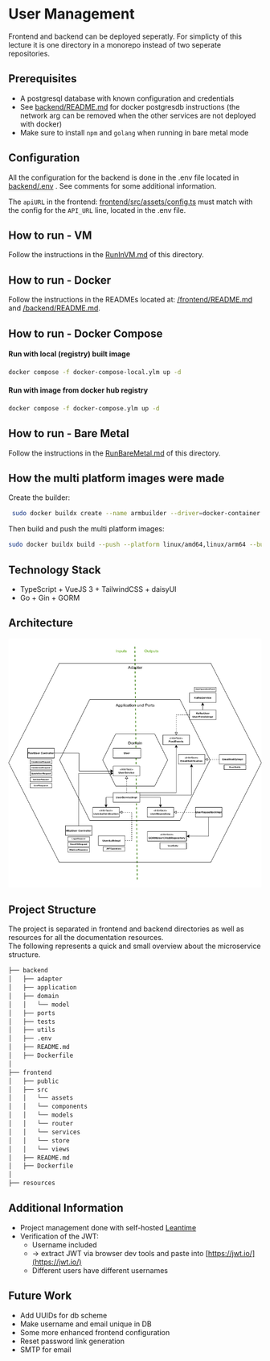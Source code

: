 # User Management
Frontend and backend can be deployed seperatly. For simplicty of this lecture it is one directory in a monorepo instead of two seperate repositories.

## Prerequisites
* A postgresql database with known configuration and credentials
* See [backend/README.md](backend/README.md) for docker postgresdb instructions (the network arg can be removed when the other services are not deployed with docker) 
* Make sure to install `npm` and `golang` when running in bare metal mode
## Configuration
All the configuration for the backend is done in the .env file located in [backend/.env](backend/.env) . See comments for some additional information.

The `apiURL` in the frontend: [frontend/src/assets/config.ts](frontend/src/assets/config.ts) 
must match with the config for the `API_URL` line, located in the .env file.

## How to run - VM
Follow the instructions in the [RunInVM.md](RunInVM.md) of this directory.

## How to run - Docker
Follow the instructions in the READMEs located at:
[/frontend/README.md](/frontend/README.md) and [/backend/README.md](/backend/README.md).

## How to run - Docker Compose
#### Run with local (registry) built image
```bash
docker compose -f docker-compose-local.ylm up -d 
```

#### Run with image from docker hub registry 
```bash
docker compose -f docker-compose.ylm up -d 
```

## How to run - Bare Metal
Follow the instructions in the [RunBareMetal.md](RunBareMetal.md) of this directory.

## How the multi platform images were made
Create the builder:
```bash
 sudo docker buildx create --name armbuilder --driver=docker-container
```
Then build and push the multi platform images: 
```bash
sudo docker buildx build --push --platform linux/amd64,linux/arm64 --builder=armbuilder -t dak4408/travma-usermanagement-<frontend/backend>:latest .
```

## Technology Stack
* TypeScript + VueJS 3 + TailwindCSS + daisyUI 
* Go + Gin + GORM

## Architecture
![architecture](./resources/usermangement_architecture.png?raw=true "Usermanagement Architecture")

## Project Structure
The project is separated in frontend and backend directories as well as resources for all the documentation resources.<br>
The following represents a quick and small overview about the microservice structure.
```bash
├── backend
│   ├── adapter
│   ├── application
│   ├── domain
│   │   └── model
│   ├── ports
│   ├── tests
│   ├── utils
│   ├── .env
│   ├── README.md
│   ├── Dockerfile
│
├── frontend
│   ├── public
│   ├── src
│   │   └── assets
│   │   └── components
│   │   └── models
│   │   └── router
│   │   └── services
│   │   └── store
│   │   └── views
│   ├── README.md
│   ├── Dockerfile
│ 
├── resources

```

## Additional Information
* Project management done with self-hosted [Leantime](https://github.com/Leantime/leantime)
* Verification of the JWT: 
  * Username included 
  * -> extract JWT via browser dev tools and paste into [https://jwt.io/](https://jwt.io/)
  * Different users have different usernames

## Future Work
* Add UUIDs for db scheme
* Make username and email unique in DB
* Some more enhanced frontend configuration 
* Reset password link generation
* SMTP for email 